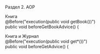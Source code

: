 Раздел 2. AOP

Книга  
@Before("execution(public void getBook())")  
public void beforeGetBookAdvice() {

Книга и Журнал  
@Before("execution(public void get*())")  
public void beforeGetAdvice() {